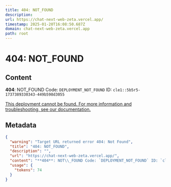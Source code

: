 ```yaml
---
title: 404: NOT_FOUND
description: 
url: https://chat-next-web-zeta.vercel.app/
timestamp: 2025-01-20T16:08:50.687Z
domain: chat-next-web-zeta.vercel.app
path: root
---
```


# 404: NOT_FOUND



## Content

**404**: NOT\_FOUND Code: `DEPLOYMENT_NOT_FOUND` ID: `cle1::5b5r5-1737389330343-449b598d3055`

[This deployment cannot be found. For more information and troubleshooting, see our documentation.](https://vercel.com/docs/errors/platform-error-codes#deployment_not_found)

## Metadata

```json
{
  "warning": "Target URL returned error 404: Not Found",
  "title": "404: NOT_FOUND",
  "description": "",
  "url": "https://chat-next-web-zeta.vercel.app/",
  "content": "**404**: NOT\\_FOUND Code: `DEPLOYMENT_NOT_FOUND` ID: `cle1::5b5r5-1737389330343-449b598d3055`\n\n[This deployment cannot be found. For more information and troubleshooting, see our documentation.](https://vercel.com/docs/errors/platform-error-codes#deployment_not_found)",
  "usage": {
    "tokens": 74
  }
}
```
